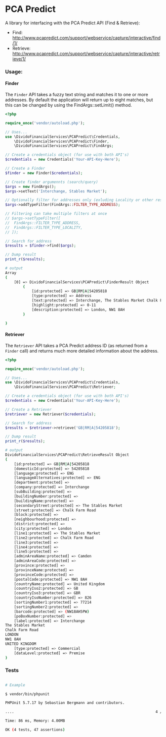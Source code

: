 # PCA Predict

A library for interfacing with the PCA Predict API (Find & Retrieve):

 - Find: http://www.pcapredict.com/support/webservice/capture/interactive/find/1/
 - Retrieve: http://www.pcapredict.com/support/webservice/capture/interactive/retrieve/1/
 
 
### Usage:

#### Finder

The `Finder` API takes a fuzzy text string and matches it to one or more addresses.  By default the application will return up to eight matches, but this can be changed by using the FindArgs::setLimit() method.


```php
<?php

require_once('vendor/autoload.php');

// Uses...
use \DividoFinancialServices\PCAPredict\Credentials,
    \DividoFinancialServices\PCAPredict\Finder,
    \DividoFinancialServices\PCAPredict\FindArgs;

// Create a credentials object (for use with both API's)
$credentials = new Credentials('Your-API-Key-Here');

// Create a Finder
$finder = new Finder($credentials);

// Create finder argumennts (search/query)
$args = new FindArgs();
$args->setText('Interchange, Stables Market');

// Optionally filter for addresses only (exluding Locality or other result types)
$args->addTypeFilter(FindArgs::FILTER_TYPE_ADDRESS);

// Filtering can take multiple filters at once
// $args->setTypeFilter([
//  FindArgs::FILTER_TYPE_ADDRESS,
//  FindArgs::FILTER_TYPE_LOCALITY,
// ]);

// Search for address
$results = $finder->find($args);

// Dump result
print_r($results);
```

```bash
# output 
Array
(
    [0] => DividoFinancialServices\PCAPredict\FinderResult Object
        (
            [id:protected] => GB|RM|A|54205818
            [type:protected] => Address
            [text:protected] => Interchange, The Stables Market Chalk Farm Road
            [highlight:protected] => 0-11
            [description:protected] => London, NW1 8AH
        )

)

```

#### Retriever

The `Retriever` API takes a PCA Predict address ID (as returned from a `Finder` call) and returns much more detailed information about the address.


```php
<?php

require_once('vendor/autoload.php');

// Uses...
use \DividoFinancialServices\PCAPredict\Credentials,
    \DividoFinancialServices\PCAPredict\Retriever;

// Create a credentials object (for use with both API's)
$credentials = new Credentials('Your-API-Key-Here');

// Create a Retriever
$retriever = new Retriever($credentials);

// Search for address
$results = $retriever->retrieve('GB|RM|A|54205818');

// Dump result
print_r($results);
```

```bash
# output 
DividoFinancialServices\PCAPredict\RetrieveResult Object
(
    [id:protected] => GB|RM|A|54205818
    [domesticId:protected] => 54205818
    [language:protected] => ENG
    [languageAlternatives:protected] => ENG
    [department:protected] =>
    [company:protected] => Interchange
    [subBuilding:protected] =>
    [buildingNumber:protected] =>
    [buildingName:protected] =>
    [secondaryStreet:protected] => The Stables Market
    [street:protected] => Chalk Farm Road
    [block:protected] =>
    [neighbourhood:protected] =>
    [district:protected] =>
    [city:protected] => London
    [line1:protected] => The Stables Market
    [line2:protected] => Chalk Farm Road
    [line3:protected] =>
    [line4:protected] =>
    [line5:protected] =>
    [adminAreaName:protected] => Camden
    [adminAreaCode:protected] =>
    [province:protected] =>
    [provinceName:protected] =>
    [provinceCode:protected] =>
    [postalCode:protected] => NW1 8AH
    [countryName:protected] => United Kingdom
    [countryIso2:protected] => GB
    [countryIso3:protected] => GBR
    [countryIsoNumber:protected] => 826
    [sortingNumber1:protected] => 77214
    [sortingNumber2:protected] =>
    [barcode:protected] => (NW18AH5PW)
    [poBoxNumber:protected] =>
    [label:protected] => Interchange
The Stables Market
Chalk Farm Road
LONDON
NW1 8AH
UNITED KINGDOM
    [type:protected] => Commercial
    [dataLevel:protected] => Premise
)
```

### Tests

```bash

# Example 

$ vendor/bin/phpunit

PHPUnit 5.7.17 by Sebastian Bergmann and contributors.

....                                                                4 / 4 (100%)

Time: 86 ms, Memory: 4.00MB

OK (4 tests, 47 assertions)
```


